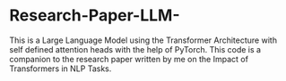 # Research-Paper-LLM-
This is a Large Language Model using the Transformer Architecture with self defined attention heads with the help of PyTorch. This code is a companion to the research paper written by me on the Impact of Transformers in NLP Tasks.
